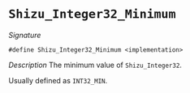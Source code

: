 # `Shizu_Integer32_Minimum`

*Signature*
```
#define Shizu_Integer32_Minimum <implementation>
````

*Description*
The minimum value of `Shizu_Integer32`.

Usually defined as `INT32_MIN`.
